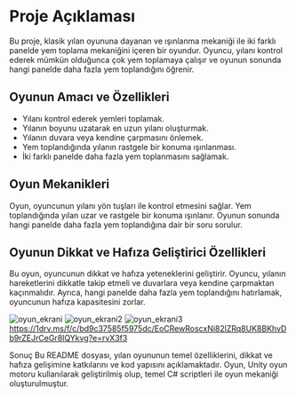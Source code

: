 # Proje Açıklaması
Bu proje, klasik yılan oyununa dayanan ve ışınlanma mekaniği ile iki farklı panelde yem toplama mekaniğini içeren bir oyundur. Oyuncu, yılanı kontrol ederek mümkün olduğunca çok yem toplamaya çalışır ve oyunun sonunda hangi panelde daha fazla yem toplandığını öğrenir.

## Oyunun Amacı ve Özellikleri
- Yılanı kontrol ederek yemleri toplamak.
- Yılanın boyunu uzatarak en uzun yılanı oluşturmak.
- Yılanın duvara veya kendine çarpmasını önlemek.
- Yem toplandığında yılanın rastgele bir konuma ışınlanması.
- İki farklı panelde daha fazla yem toplanmasını sağlamak.

## Oyun Mekanikleri
Oyun, oyuncunun yılanı yön tuşları ile kontrol etmesini sağlar. Yem toplandığında yılan uzar ve rastgele bir konuma ışınlanır. Oyunun sonunda hangi panelde daha fazla yem toplandığına dair bir soru sorulur.

## Oyunun Dikkat ve Hafıza Geliştirici Özellikleri
Bu oyun, oyuncunun dikkat ve hafıza yeteneklerini geliştirir. Oyuncu, yılanın hareketlerini dikkatle takip etmeli ve duvarlara veya kendine çarpmaktan kaçınmalıdır. Ayrıca, hangi panelde daha fazla yem toplandığını hatırlamak, oyuncunun hafıza kapasitesini zorlar.

![oyun_ekrani](https://github.com/furkanak47/unity_y-lan/assets/148468950/a56d16fa-1d79-40e1-b86a-02fdc8ba054a)
![oyun_ekrani2](https://github.com/furkanak47/unity_y-lan/assets/148468950/3d71598a-9b4a-499b-8a9e-166d8a7c4092)
![oyun_ekrani3](https://github.com/furkanak47/unity_y-lan/assets/148468950/9a5213de-3e95-4a95-8133-49d413836ae0)
https://1drv.ms/f/c/bd9c37585f5975dc/EoCRewRoscxNi82lZRq8UK8BKhvDb9rZEJrCeGr8IQYkvg?e=rvX3f3



Sonuç
Bu README dosyası, yılan oyununun temel özelliklerini, dikkat ve hafıza gelişimine katkılarını ve kod yapısını açıklamaktadır. Oyun, Unity oyun motoru kullanılarak geliştirilmiş olup, temel C# scriptleri ile oyun mekaniği oluşturulmuştur.
